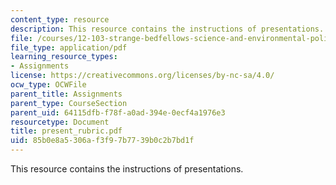 ```yaml
---
content_type: resource
description: This resource contains the instructions of presentations.
file: /courses/12-103-strange-bedfellows-science-and-environmental-policy-fall-2005/85b0e8a5306af3f97b7739b0c2b7bd1f_present_rubric.pdf
file_type: application/pdf
learning_resource_types:
- Assignments
license: https://creativecommons.org/licenses/by-nc-sa/4.0/
ocw_type: OCWFile
parent_title: Assignments
parent_type: CourseSection
parent_uid: 64115dfb-f78f-a0ad-394e-0ecf4a1976e3
resourcetype: Document
title: present_rubric.pdf
uid: 85b0e8a5-306a-f3f9-7b77-39b0c2b7bd1f
---
```

This resource contains the instructions of presentations.